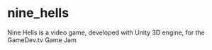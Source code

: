 # nine_hells
Nine Hells is a video game, developed with Unity 3D engine, for the GameDev.tv Game Jam
